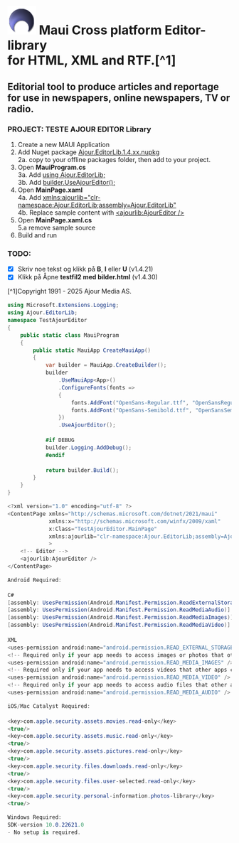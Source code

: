 # ![Ajour Media](logo64.png) Maui Cross platform Editor-library<br/>for HTML, XML and RTF.[^1]

## Editorial tool to produce articles and reportage for use in newspapers, online newspapers, TV or radio.


### PROJECT: TESTE AJOUR EDITOR Library
1. Create a new MAUI Application
2. Add Nuget package [Ajour.EditorLib.1.4.xx.nupkg]()<br/>
2a. copy to your offline packages folder, then add to your project.
3. Open **MauiProgram.cs**<br/>
3a. Add [using Ajour.EditorLib;]()<br/>
3b. Add [builder.UseAjourEditor();]()
4. Open **MainPage.xaml**<br/>
4a. Add [xmlns:ajourlib="clr-namespace:Ajour.EditorLib;assembly=Ajour.EditorLib"]()<br/>
4b. Replace sample content with [<ajourlib:AjourEditor />]()
5. Open **MainPage.xaml.cs**<br/>
5.a remove sample source
6. Build and run

### TODO:
- [x] Skriv noe tekst og klikk på **B**, **I** eller **U** (v1.4.21)
- [x] Klikk på Åpne **testfil2 med bilder.html** (v1.4.30)

[^1]Copyright 1991 - 2025 Ajour Media AS.

```cs
using Microsoft.Extensions.Logging;
using Ajour.EditorLib;
namespace TestAjourEditor
{
    public static class MauiProgram
    {
        public static MauiApp CreateMauiApp()
        {
            var builder = MauiApp.CreateBuilder();
            builder
                .UseMauiApp<App>()
                .ConfigureFonts(fonts =>
                {
                    fonts.AddFont("OpenSans-Regular.ttf", "OpenSansRegular");
                    fonts.AddFont("OpenSans-Semibold.ttf", "OpenSansSemibold");
				})
				.UseAjourEditor();

            #if DEBUG
			builder.Logging.AddDebug();
            #endif

            return builder.Build();
        }
    }
}
```

```cs
<?xml version="1.0" encoding="utf-8" ?>
<ContentPage xmlns="http://schemas.microsoft.com/dotnet/2021/maui"
             xmlns:x="http://schemas.microsoft.com/winfx/2009/xaml"
             x:Class="TestAjourEditor.MainPage"
			 xmlns:ajourlib="clr-namespace:Ajour.EditorLib;assembly=Ajour.EditorLib"
			 >
	<!-- Editor -->
	<ajourlib:AjourEditor />
</ContentPage>
```


```cs
Android Required:

C#
[assembly: UsesPermission(Android.Manifest.Permission.ReadExternalStorage, MaxSdkVersion = 32)]
[assembly: UsesPermission(Android.Manifest.Permission.ReadMediaAudio)]
[assembly: UsesPermission(Android.Manifest.Permission.ReadMediaImages)]
[assembly: UsesPermission(Android.Manifest.Permission.ReadMediaVideo)]

XML
<uses-permission android:name="android.permission.READ_EXTERNAL_STORAGE" android:maxSdkVersion="32" />
<!-- Required only if your app needs to access images or photos that other apps created -->
<uses-permission android:name="android.permission.READ_MEDIA_IMAGES" />
<!-- Required only if your app needs to access videos that other apps created -->
<uses-permission android:name="android.permission.READ_MEDIA_VIDEO" />
<!-- Required only if your app needs to access audio files that other apps created -->
<uses-permission android:name="android.permission.READ_MEDIA_AUDIO" />
```


```cs
iOS/Mac Catalyst Required:

<key>com.apple.security.assets.movies.read-only</key>
<true/>
<key>com.apple.security.assets.music.read-only</key>
<true/>
<key>com.apple.security.assets.pictures.read-only</key>
<true/>
<key>com.apple.security.files.downloads.read-only</key>
<true/>
<key>com.apple.security.files.user-selected.read-only</key>
<true/>
<key>com.apple.security.personal-information.photos-library</key>
<true/>
```


```cs
Windows Required:
SDK-version 10.0.22621.0
- No setup is required.
```

